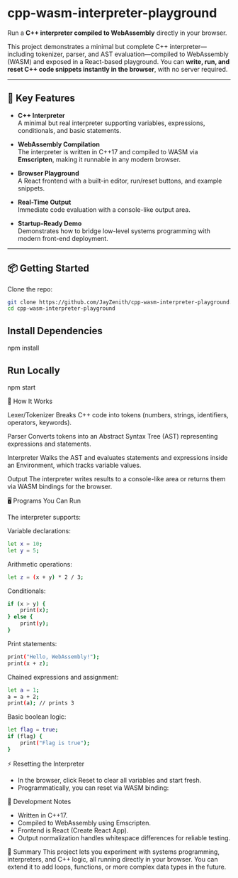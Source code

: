 # cpp-wasm-interpreter-playground

Run a **C++ interpreter compiled to WebAssembly** directly in your browser.

This project demonstrates a minimal but complete C++ interpreter—including tokenizer, parser, and AST evaluation—compiled to WebAssembly (WASM) and exposed in a React-based playground. You can **write, run, and reset C++ code snippets instantly in the browser**, with no server required.

---

## 🚀 Key Features

- **C++ Interpreter**  
  A minimal but real interpreter supporting variables, expressions, conditionals, and basic statements.

- **WebAssembly Compilation**  
  The interpreter is written in C++17 and compiled to WASM via **Emscripten**, making it runnable in any modern browser.

- **Browser Playground**  
  A React frontend with a built-in editor, run/reset buttons, and example snippets.

- **Real-Time Output**  
  Immediate code evaluation with a console-like output area.

- **Startup-Ready Demo**  
  Demonstrates how to bridge low-level systems programming with modern front-end deployment.

---

## 📦 Getting Started

Clone the repo:

```bash
git clone https://github.com/JayZenith/cpp-wasm-interpreter-playground.git
cd cpp-wasm-interpreter-playground

```

## Install Dependencies
npm install


## Run Locally
npm start


📝 How It Works

Lexer/Tokenizer
Breaks C++ code into tokens (numbers, strings, identifiers, operators, keywords).

Parser
Converts tokens into an Abstract Syntax Tree (AST) representing expressions and statements.

Interpreter
Walks the AST and evaluates statements and expressions inside an Environment, which tracks variable values.

Output
The interpreter writes results to a console-like area or returns them via WASM bindings for the browser.


🖥️ Programs You Can Run

The interpreter supports:

Variable declarations:
```bash
let x = 10;
let y = 5;
```

Arithmetic operations:
```bash
let z = (x + y) * 2 / 3;
```

Conditionals:
```bash
if (x > y) {
    print(x);
} else {
    print(y);
}

```

Print statements:
```bash
print("Hello, WebAssembly!");
print(x + z);

```

Chained expressions and assignment:
```bash
let a = 1;
a = a + 2;
print(a); // prints 3

```

Basic boolean logic:
```bash
let flag = true;
if (flag) {
    print("Flag is true");
}

```

⚡ Resetting the Interpreter
- In the browser, click Reset to clear all variables and start fresh.
- Programmatically, you can reset via WASM binding:


🔧 Development Notes
- Written in C++17.
- Compiled to WebAssembly using Emscripten.
- Frontend is React (Create React App).
- Output normalization handles whitespace differences for reliable testing.

🌟 Summary
This project lets you experiment with systems programming, interpreters, and C++ logic, all running directly in your browser. You can extend it to add loops, functions, or more complex data types in the future.